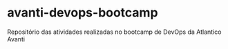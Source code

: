 # avanti-devops-bootcamp
Repositório das atividades realizadas no bootcamp de DevOps da Atlantico Avanti
